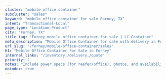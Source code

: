```yaml
---
cluster: "mobile office container"
subcluster: "sales"
keyword: "mobile office container for sale Forney, TX"
intent: "Transactional-Local"
page_type: "Location-Product"
city: "Forney, TX"
title_tag: "Forney mobile office container for sale | LC Container"
meta_description: "Mobile Office Container for sale with delivery in Forney, TX. LC Container — local Since 2003. Get pricing today."
url_slug: "/forney/mobile-office-container/sales"
h1: "Mobile Office Container For Sale in Forney"
internal_links: "/inventory,/delivery,/quote"
priority: 2
notes: "Include power specs (for reefer/office), photos, and availability."
noindex: true
---
```


<!-- TODO: Add unique city/inventory copy, images, and internal links here. -->
